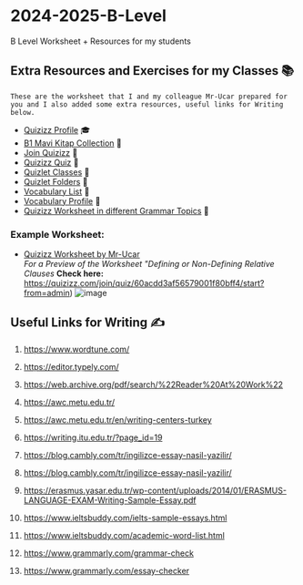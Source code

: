 # 2024-2025-B-Level
B Level Worksheet + Resources for my students




## Extra Resources and Exercises for my Classes 📚
 ``These are the worksheet that I and my colleague Mr-Ucar prepared for you and I also added some extra resources, useful links for Writing below.``

  

- [Quizizz Profile](https://quizizz.com/profile/5fe0a986ef25c1001ba68262?section=library) 🎓
- [B1 Mavi Kitap Collection](https://quizizz.com/admin/my-library/collections/5fe43e2f6ec711001c9da551) 📘
- [Join Quizizz](https://quizizz.com/join?gc=71792793) 🤝
- [Quizizz Quiz](https://quizizz.com/admin/quiz/63e12637b34b8a001f73d594) 📝
- [Quizlet Classes](https://quizlet.com/myonline_repo/classes) 🏫
- [Quizlet Folders](https://quizlet.com/myonline_repo/folders) 📁
- [Vocabulary List](https://www.vocabulary.com/lists/1418074) 📖
- [Vocabulary Profile](https://www.vocabulary.com/profiles/A0FYQKL0CCYKLC) 👤
- [Quizizz Worksheet in different Grammar Topics](https://quizizz.com/profile/5fe0a986ef25c1001ba68262?section=library) 🏫

### Example Worksheet:
- [Quizizz Worksheet by Mr-Ucar](https://quizizz.com/admin/quiz/60acdd3af56579001f80bff4/defining-relative-clauses-or-non-defining-relative-clauses) </br>
_For a Preview of the Worksheet "Defining or Non-Defining Relative Clauses_ **Check here:** https://quizizz.com/join/quiz/60acdd3af56579001f80bff4/start?from=admin)
![image](https://github.com/user-attachments/assets/21eb59e9-7db7-4d1e-ab81-20b49d79a046)


## Useful Links for Writing ✍️

1. https://www.wordtune.com/

2. https://editor.typely.com/

3. https://web.archive.org/pdf/search/%22Reader%20At%20Work%22

4. https://awc.metu.edu.tr/

5. https://awc.metu.edu.tr/en/writing-centers-turkey

6. https://writing.itu.edu.tr/?page_id=19

7. https://blog.cambly.com/tr/ingilizce-essay-nasil-yazilir/

8. https://blog.cambly.com/tr/ingilizce-essay-nasil-yazilir/

9. https://erasmus.yasar.edu.tr/wp-content/uploads/2014/01/ERASMUS-LANGUAGE-EXAM-Writing-Sample-Essay.pdf

10. https://www.ieltsbuddy.com/ielts-sample-essays.html

11. https://www.ieltsbuddy.com/academic-word-list.html

12. https://www.grammarly.com/grammar-check

13. https://www.grammarly.com/essay-checker




